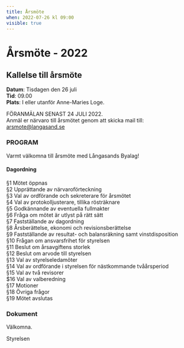 ```yaml
---
title: Årsmöte
when: 2022-07-26 kl 09:00
visible: true
---
```

# Årsmöte - 2022

## Kallelse till årsmöte

**Datum**: Tisdagen den 26 juli  
**Tid**: 09.00  
**Plats**: I eller utanför Anne-Maries Loge.

FÖRANMÄLAN SENAST 24 JULI 2022.  
Anmäl er närvaro till årsmötet genom att skicka mail till: arsmote@langasand.se

### PROGRAM

Varmt välkomna till årsmöte med Långasands Byalag!

#### Dagordning

§1 Mötet öppnas  
§2 Upprättande av närvaroförteckning  
§3 Val av ordförande och sekreterare för årsmötet  
§4 Val av protokolljusterare, tillika rösträknare  
§5 Godkännande av eventuella fullmakter  
§6 Fråga om mötet är utlyst på rätt sätt  
§7 Fastställande av dagordning  
§8 Årsberättelse, ekonomi och revisionsberättelse  
§9 Fastställande av resultat- och balansräkning samt vinstdisposition  
§10 Frågan om ansvarsfrihet för styrelsen  
§11 Beslut om årsavgiftens storlek  
§12 Beslut om arvode till styrelsen  
§13 Val av styrelseledamöter  
§14 Val av ordförande i styrelsen för nästkommande tvåårsperiod  
§15 Val av två revisorer  
$16 Val av valberedning  
§17 Motioner  
§18 Övriga frågor  
§19 Mötet avslutas  

### Dokument

<!--
<a href="/assets/documents/resultatrapport_2019.pdf">Resultatrapport 2019 (pdf)</a>
<a href="/assets/documents/balansrapport_2019.pdf">Balansrapport 2019 (pdf)</a>
-->

Välkomna.

Styrelsen
